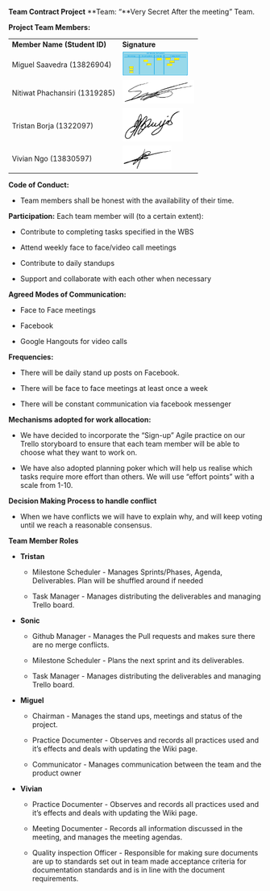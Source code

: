 **Team Contract
Project** **Team: “**Very Secret After the meeting” Team.

**Project Team Members:**

|                               |                                                          |
|-------------------------------|----------------------------------------------------------|
| **Member Name (Student ID)**  | **Signature**                                            |
| Miguel Saavedra (13826904)    | <img src="./media/image1.png" width="131" height="49" /> |
| Nitiwat Phachansiri (1319285) | <img src="./media/image2.png" width="143" height="47" /> |
| Tristan Borja (1322097)       | <img src="./media/image3.png" width="120" height="66" /> |
| Vivian Ngo (13830597)         | <img src="./media/image4.png" width="97" height="48" />  |

**Code of Conduct:**

-   Team members shall be honest with the availability of their time.

**Participation:** Each team member will (to a certain extent):

-   Contribute to completing tasks specified in the WBS

-   Attend weekly face to face/video call meetings

-   Contribute to daily standups

-   Support and collaborate with each other when necessary

**Agreed Modes of Communication:**

-   Face to Face meetings

<!-- -->

-   Facebook

-   Google Hangouts for video calls

**Frequencies:**

-   There will be daily stand up posts on Facebook.

-   There will be face to face meetings at least once a week

-   There will be constant communication via facebook messenger

**Mechanisms adopted for work allocation:**

-   We have decided to incorporate the “Sign-up” Agile practice on our Trello storyboard to ensure that each team member will be able to choose what they want to work on.

-   We have also adopted planning poker which will help us realise which tasks require more effort than others. We will use “effort points” with a scale from 1-10.

**Decision Making Process to handle conflict**

-   When we have conflicts we will have to explain why, and will keep voting until we reach a reasonable consensus.

**Team Member Roles**

-   **Tristan**

    -   Milestone Scheduler - Manages Sprints/Phases, Agenda, Deliverables. Plan will be shuffled around if needed

    -   Task Manager - Manages distributing the deliverables and managing Trello board.

-   **Sonic**

    -   Github Manager - Manages the Pull requests and makes sure there are no merge conflicts.

    -   Milestone Scheduler - Plans the next sprint and its deliverables.

    -   Task Manager - Manages distributing the deliverables and managing Trello board.

-   **Miguel**

    -   Chairman - Manages the stand ups, meetings and status of the project.
    
    -   Practice Documenter - Observes and records all practices used and it’s effects and deals with updating the Wiki page.
    
    -   Communicator - Manages communication between the team and the product owner

-   **Vivian**

    -   Practice Documenter - Observes and records all practices used and it’s effects and deals with updating the Wiki page.

    -   Meeting Documenter - Records all information discussed in the meeting, and manages the meeting agendas.
    
    -   Quality inspection Officer - Responsible for making sure documents are up to standards set out in team made acceptance criteria for documentation standards and is in line with the document requirements.

